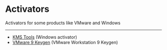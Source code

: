 # Activators
Activators for some products like VMware and Windows

---
- [KMS Tools](https://www.mediafire.com/file/1g6qkbqgt83g3s0/KMSTools.zip/file) (Windows activator)
- [VMware 9 Keygen](https://vichingo455.github.io/ProgramDatabase/activators/VMware9.zip) (VMware Workstation 9 Keygen)
